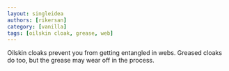 ```yaml
---
layout: singleidea
authors: [rikersan]
category: [vanilla]
tags: [oilskin cloak, grease, web]
---
```

Oilskin cloaks prevent you from getting entangled in webs. Greased cloaks do too, but the grease may wear off in the process.
